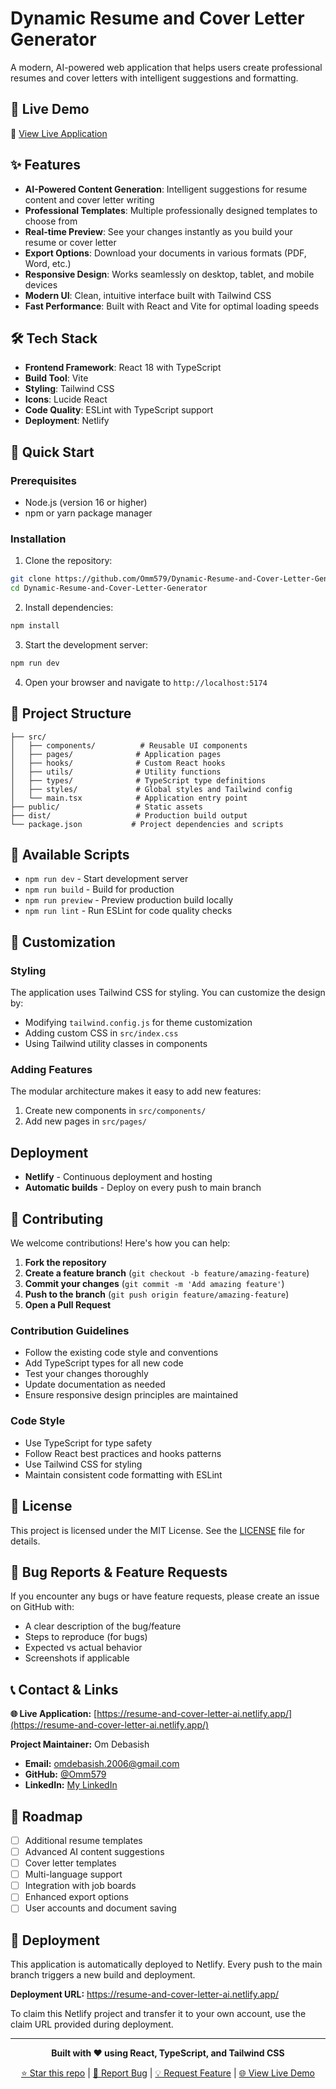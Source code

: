 # Dynamic Resume and Cover Letter Generator

A modern, AI-powered web application that helps users create professional resumes and cover letters with intelligent suggestions and formatting.

## 🔗 Live Demo

🚀 [View Live Application](https://resume-and-cover-letter-ai.netlify.app/)

## ✨ Features

- **AI-Powered Content Generation**: Intelligent suggestions for resume content and cover letter writing
- **Professional Templates**: Multiple professionally designed templates to choose from
- **Real-time Preview**: See your changes instantly as you build your resume or cover letter
- **Export Options**: Download your documents in various formats (PDF, Word, etc.)
- **Responsive Design**: Works seamlessly on desktop, tablet, and mobile devices
- **Modern UI**: Clean, intuitive interface built with Tailwind CSS
- **Fast Performance**: Built with React and Vite for optimal loading speeds

## 🛠️ Tech Stack

- **Frontend Framework**: React 18 with TypeScript
- **Build Tool**: Vite
- **Styling**: Tailwind CSS
- **Icons**: Lucide React
- **Code Quality**: ESLint with TypeScript support
- **Deployment**: Netlify

## 🚀 Quick Start

### Prerequisites

- Node.js (version 16 or higher)
- npm or yarn package manager

### Installation

1. Clone the repository:
```bash
git clone https://github.com/Omm579/Dynamic-Resume-and-Cover-Letter-Generator.git
cd Dynamic-Resume-and-Cover-Letter-Generator
```

2. Install dependencies:
```bash
npm install
```

3. Start the development server:
```bash
npm run dev
```

4. Open your browser and navigate to `http://localhost:5174`

## 📁 Project Structure

```
├── src/
│   ├── components/          # Reusable UI components
│   ├── pages/              # Application pages
│   ├── hooks/              # Custom React hooks
│   ├── utils/              # Utility functions
│   ├── types/              # TypeScript type definitions
│   ├── styles/             # Global styles and Tailwind config
│   └── main.tsx            # Application entry point
├── public/                 # Static assets
├── dist/                   # Production build output
└── package.json           # Project dependencies and scripts
```

## 🔧 Available Scripts

- `npm run dev` - Start development server
- `npm run build` - Build for production
- `npm run preview` - Preview production build locally
- `npm run lint` - Run ESLint for code quality checks

## 🎨 Customization

### Styling
The application uses Tailwind CSS for styling. You can customize the design by:
- Modifying `tailwind.config.js` for theme customization
- Adding custom CSS in `src/index.css`
- Using Tailwind utility classes in components

### Adding Features
The modular architecture makes it easy to add new features:
1. Create new components in `src/components/`
2. Add new pages in `src/pages/`

## **Deployment**
- **Netlify** - Continuous deployment and hosting
- **Automatic builds** - Deploy on every push to main branch

## 🤝 Contributing

We welcome contributions! Here's how you can help:

1. **Fork the repository**
2. **Create a feature branch** (`git checkout -b feature/amazing-feature`)
3. **Commit your changes** (`git commit -m 'Add amazing feature'`)
4. **Push to the branch** (`git push origin feature/amazing-feature`)
5. **Open a Pull Request**

### **Contribution Guidelines**
- Follow the existing code style and conventions
- Add TypeScript types for all new code
- Test your changes thoroughly
- Update documentation as needed
- Ensure responsive design principles are maintained

### Code Style

- Use TypeScript for type safety
- Follow React best practices and hooks patterns
- Use Tailwind CSS for styling
- Maintain consistent code formatting with ESLint

## 📄 License

This project is licensed under the MIT License. See the [LICENSE](LICENSE) file for details.

## 🐛 Bug Reports & Feature Requests

If you encounter any bugs or have feature requests, please create an issue on GitHub with:
- A clear description of the bug/feature
- Steps to reproduce (for bugs)
- Expected vs actual behavior
- Screenshots if applicable

## 📞 Contact & Links

**🌐 Live Application:** [https://resume-and-cover-letter-ai.netlify.app/](https://resume-and-cover-letter-ai.netlify.app/)

**Project Maintainer:** Om Debasish
- **Email:** omdebasish.2006@gmail.com
- **GitHub:** [@Omm579](https://github.com/Omm579)
- **LinkedIn:** [My LinkedIn](https://linkedin.com/in/om-debasish-07ba92321)

## 🎯 Roadmap

- [ ] Additional resume templates
- [ ] Advanced AI content suggestions
- [ ] Cover letter templates
- [ ] Multi-language support
- [ ] Integration with job boards
- [ ] Enhanced export options
- [ ] User accounts and document saving

## 🚀 Deployment

This application is automatically deployed to Netlify. Every push to the main branch triggers a new build and deployment.

**Deployment URL:** https://resume-and-cover-letter-ai.netlify.app/

To claim this Netlify project and transfer it to your own account, use the claim URL provided during deployment.

---

<div align="center">

**Built with ❤️ using React, TypeScript, and Tailwind CSS**


[⭐ Star this repo](https://github.com/Omm579/Dynamic-Resume-and-Cover-Letter-Generator) | [🐛 Report Bug](https://github.com/Omm579/Dynamic-Resume-and-Cover-Letter-Generator/issues) | [💡 Request Feature](https://github.com/Omm579/Dynamic-Resume-and-Cover-Letter-Generator/issues) | [🌐 View Live Demo](https://resume-and-cover-letter-ai.netlify.app/)

</div>
